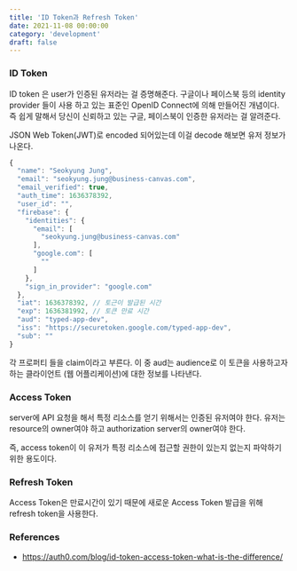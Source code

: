 ```yaml
---
title: 'ID Token과 Refresh Token'
date: 2021-11-08 00:00:00
category: 'development'
draft: false
---
```


### ID Token

ID token 은 user가 인증된 유저라는 걸 증명해준다. 구글이나 페이스북 등의 identity provider 들이 사용 하고 있는 표준인 OpenID Connect에 의해 만들어진 개념이다.
즉 쉽게 말해서 당신이 신뢰하고 있는 구글, 페이스북이 인증한 유저라는 걸 알려준다.

JSON Web Token(JWT)로 encoded 되어있는데 이걸 decode 해보면 유저 정보가 나온다.

```js
{
  "name": "Seokyung Jung",
  "email": "seokyung.jung@business-canvas.com",
  "email_verified": true,
  "auth_time": 1636378392,
  "user_id": "",
  "firebase": {
    "identities": {
      "email": [
        "seokyung.jung@business-canvas.com"
      ],
      "google.com": [
        ""
      ]
    },
    "sign_in_provider": "google.com"
  },
  "iat": 1636378392, // 토근이 발급된 시간
  "exp": 1636381992, // 토큰 만료 시간
  "aud": "typed-app-dev",
  "iss": "https://securetoken.google.com/typed-app-dev",
  "sub": ""
}
```

각 프로퍼티 들을 claim이라고 부른다. 이 중 aud는 audience로 이 토큰을 사용하고자 하는 클라이언트 (웹 어플리케이션)에 대한 정보를 나타낸다.

### Access Token

server에 API 요청을 해서 특정 리소스를 얻기 위해서는 인증된 유저여야 한다. 유저는 resource의 owner여야 하고 authorization server의 owner여야 한다.

즉, access token이 이 유저가 특정 리소스에 접근할 권한이 있는지 없는지 파악하기 위한 용도이다.

### Refresh Token

Access Token은 만료시간이 있기 때문에 새로운 Access Token 발급을 위해 refresh token을 사용한다.

### References

- https://auth0.com/blog/id-token-access-token-what-is-the-difference/
